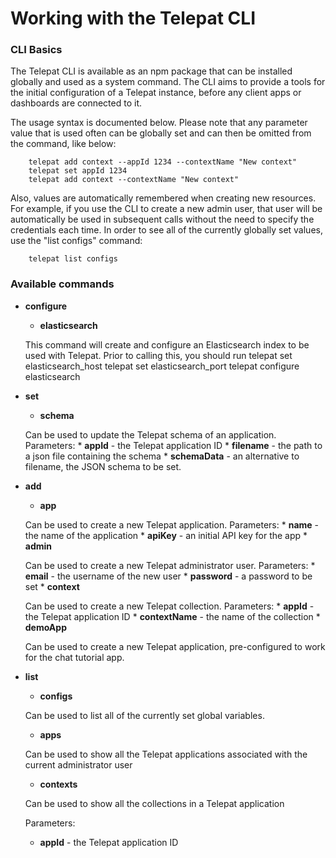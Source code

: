 # Working with the Telepat CLI

### CLI Basics

The Telepat CLI is available as an npm package that can be installed globally and used as a system command. The CLI aims to provide a tools for the initial configuration of a Telepat instance, before any client apps or dashboards are connected to it.

The usage syntax is documented below. Please note that any parameter value that is used often can be globally set and can then be omitted from the command, like below:

		telepat add context --appId 1234 --contextName "New context"
		telepat set appId 1234
		telepat add context --contextName "New context"

Also, values are automatically remembered when creating new resources. For example, if you use the CLI to create a new admin user, that user will be automatically be used in subsequent calls without the need to specify the credentials each time. In order to see all of the currently globally set values, use the "list configs" command:

		telepat list configs

### Available commands

* **configure**
	* **elasticsearch**
	
	This command will create and configure an Elasticsearch index to be used with Telepat. Prior to calling this, you should run 
			telepat set elasticsearch_host <es host>
			telepat set elasticsearch_port <es port>
			telepat configure elasticsearch
* **set**
	* **schema**
	
	Can be used to update the Telepat schema of an application. 
	Parameters:
		* **appId** - the Telepat application ID
		* **filename** - the path to a json file containing the schema
		* **schemaData** - an alternative to filename, the JSON schema to be set.
* **add**
	* **app**
	
	Can be used to create a new Telepat application.
	Parameters:
		* **name** - the name of the application
		* **apiKey** - an initial API key for the app
		* **admin**
	
	Can be used to create a new Telepat administrator user. 
	Parameters:
		* **email** - the username of the new user
		* **password** - a password to be set
		* **context**
	
	Can be used to create a new Telepat collection.
	Parameters:
		* **appId** - the Telepat application ID
		* **contextName** - the name of the collection
		* **demoApp**
	
	Can be used to create a new Telepat application, pre-configured to work for the chat tutorial app.
* **list**
	* **configs**
	
	Can be used to list all of the currently set global variables.
	* **apps**
	
	Can be used to show all the Telepat applications associated with the current administrator user
	* **contexts**
	
	Can be used to show all the collections in a Telepat application
	
	Parameters:
	* **appId** - the Telepat application ID